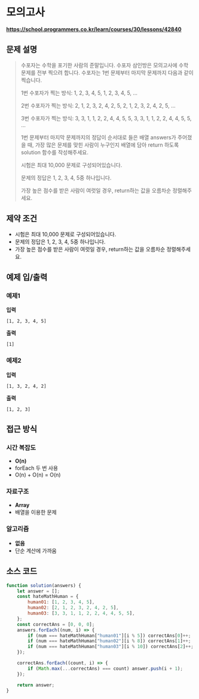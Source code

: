 # 모의고사

**https://school.programmers.co.kr/learn/courses/30/lessons/42840**

## 문제 설명

> 수포자는 수학을 포기한 사람의 준말입니다. 수포자 삼인방은 모의고사에 수학 문제를 전부 찍으려 합니다. 수포자는 1번 문제부터 마지막 문제까지 다음과 같이 찍습니다.
>
> 1번 수포자가 찍는 방식: 1, 2, 3, 4, 5, 1, 2, 3, 4, 5, ...
>
> 2번 수포자가 찍는 방식: 2, 1, 2, 3, 2, 4, 2, 5, 2, 1, 2, 3, 2, 4, 2, 5, ...
>
> 3번 수포자가 찍는 방식: 3, 3, 1, 1, 2, 2, 4, 4, 5, 5, 3, 3, 1, 1, 2, 2, 4, 4, 5, 5, ...
>
> 1번 문제부터 마지막 문제까지의 정답이 순서대로 들은 배열 answers가 주어졌을 때, 가장 많은 문제를 맞힌 사람이 누구인지 배열에 담아 return 하도록 solution 함수를 작성해주세요.
>
> 시험은 최대 10,000 문제로 구성되어있습니다.
>
> 문제의 정답은 1, 2, 3, 4, 5중 하나입니다.
>
> 가장 높은 점수를 받은 사람이 여럿일 경우, return하는 값을 오름차순 정렬해주세요.

## 제약 조건

-   시험은 최대 10,000 문제로 구성되어있습니다.
-   문제의 정답은 1, 2, 3, 4, 5중 하나입니다.
-   가장 높은 점수를 받은 사람이 여럿일 경우, return하는 값을 오름차순 정렬해주세요.

## 예제 입/출력

### 예제1

**입력**

```
[1, 2, 3, 4, 5]
```

**출력**

```
[1]
```

### 예제2

**입력**

```
[1, 3, 2, 4, 2]
```

**출력**

```
[1, 2, 3]
```

## 접근 방식

### 시간 복잡도

-   **O(n)**
-   forEach 두 번 사용
-   O(n) + O(n) = O(n)

### 자료구조

-   **Array**
-   배열을 이용한 문제

### 알고리즘

-   **없음**
-   단순 계산에 가까움

## 소스 코드

```javascript
function solution(answers) {
    let answer = [];
    const hateMathHuman = {
        human01: [1, 2, 3, 4, 5],
        human02: [2, 1, 2, 3, 2, 4, 2, 5],
        human03: [3, 3, 1, 1, 2, 2, 4, 4, 5, 5],
    };
    const correctAns = [0, 0, 0];
    answers.forEach((num, i) => {
        if (num === hateMathHuman["human01"][i % 5]) correctAns[0]++;
        if (num === hateMathHuman["human02"][i % 8]) correctAns[1]++;
        if (num === hateMathHuman["human03"][i % 10]) correctAns[2]++;
    });

    correctAns.forEach((count, i) => {
        if (Math.max(...correctAns) === count) answer.push(i + 1);
    });

    return answer;
}
```

